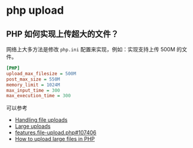# php upload

## PHP 如何实现上传超大的文件？

网络上大多方法是修改 `php.ini` 配置来实现，例如：实现支持上传 500M 的文件。

```ini
[PHP]
upload_max_filesize = 500M
post_max_size = 550M
memory_limit = 1024M
max_input_time = 300
max_execution_time = 300
```

可以参考

- [Handling file uploads](http://www.php.net/manual/en/features.file-upload.php#features.file-upload)
- [Large uploads](https://extplorer.net/projects/extplorer/wiki/Large_uploads)
- [features.file-upload.php#107406](http://us2.php.net/manual/en/features.file-upload.php#107406)
- [How to upload large files in PHP](https://www.techawaken.com/upload-large-files-php/)